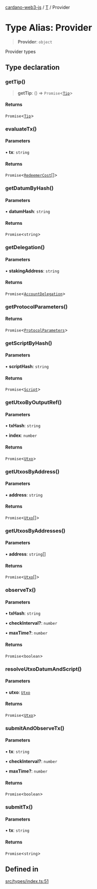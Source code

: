 [cardano-web3-js](../../../index.md) / [T](../index.md) / Provider

# Type Alias: Provider

> **Provider**: `object`

Provider types

## Type declaration

### getTip()

> **getTip**: () => `Promise`\<[`Tip`](Tip.md)\>

#### Returns

`Promise`\<[`Tip`](Tip.md)\>

### evaluateTx()

#### Parameters

• **tx**: `string`

#### Returns

`Promise`\<[`RedeemerCost`](RedeemerCost.md)[]\>

### getDatumByHash()

#### Parameters

• **datumHash**: `string`

#### Returns

`Promise`\<`string`\>

### getDelegation()

#### Parameters

• **stakingAddress**: `string`

#### Returns

`Promise`\<[`AccountDelegation`](AccountDelegation.md)\>

### getProtocolParameters()

#### Returns

`Promise`\<[`ProtocolParameters`](ProtocolParameters.md)\>

### getScriptByHash()

#### Parameters

• **scriptHash**: `string`

#### Returns

`Promise`\<[`Script`](Script.md)\>

### getUtxoByOutputRef()

#### Parameters

• **txHash**: `string`

• **index**: `number`

#### Returns

`Promise`\<[`Utxo`](Utxo.md)\>

### getUtxosByAddress()

#### Parameters

• **address**: `string`

#### Returns

`Promise`\<[`Utxo`](Utxo.md)[]\>

### getUtxosByAddresses()

#### Parameters

• **address**: `string`[]

#### Returns

`Promise`\<[`Utxo`](Utxo.md)[]\>

### observeTx()

#### Parameters

• **txHash**: `string`

• **checkInterval?**: `number`

• **maxTime?**: `number`

#### Returns

`Promise`\<`boolean`\>

### resolveUtxoDatumAndScript()

#### Parameters

• **utxo**: [`Utxo`](Utxo.md)

#### Returns

`Promise`\<[`Utxo`](Utxo.md)\>

### submitAndObserveTx()

#### Parameters

• **tx**: `string`

• **checkInterval?**: `number`

• **maxTime?**: `number`

#### Returns

`Promise`\<`boolean`\>

### submitTx()

#### Parameters

• **tx**: `string`

#### Returns

`Promise`\<`string`\>

## Defined in

[src/types/index.ts:51](https://github.com/xray-network/cardano-web3-js/blob/51359f53a33988f2d248eab0454f4ef69063970a/src/types/index.ts#L51)
